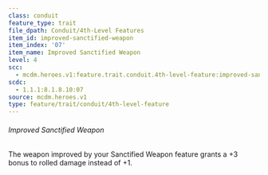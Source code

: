 ```yaml
---
class: conduit
feature_type: trait
file_dpath: Conduit/4th-Level Features
item_id: improved-sanctified-weapon
item_index: '07'
item_name: Improved Sanctified Weapon
level: 4
scc:
  - mcdm.heroes.v1:feature.trait.conduit.4th-level-feature:improved-sanctified-weapon
scdc:
  - 1.1.1:8.1.8.10:07
source: mcdm.heroes.v1
type: feature/trait/conduit/4th-level-feature
---
```


###### Improved Sanctified Weapon

The weapon improved by your Sanctified Weapon feature grants a +3 bonus to rolled damage instead of +1.
